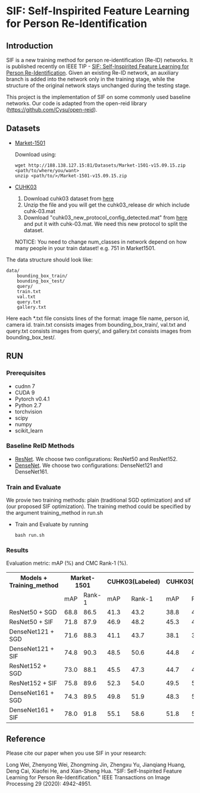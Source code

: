 # SIF: Self-Inspirited Feature Learning for Person Re-Identification
## Introduction

SIF is a new training method for person re-identification (Re-ID) networks. It is published recently on IEEE TIP - [SIF: Self-Inspirited Feature Learning for Person Re-Identification](https://ieeexplore.ieee.org/document/9024230).
Given an existing Re-ID network, an auxiliary branch is added into the network only in the training stage, while the structure of the original network stays unchanged during the testing stage. 

This project is the implementation of SIF on some commonly used baseline networks. Our code is adapted from the open-reid library (https://github.com/Cysu/open-reid).

## Datasets
* [Market-1501](http://www.liangzheng.com.cn/Project/project_reid.html)
  
    Download using: 
        
      wget http://188.138.127.15:81/Datasets/Market-1501-v15.09.15.zip <path/to/where/you/want>
      unzip <path/to/>/Market-1501-v15.09.15.zip
  
* [CUHK03](http://www.ee.cuhk.edu.hk/~xgwang/CUHK_identification.html)

  1. Download cuhk03 dataset from [here](http://www.ee.cuhk.edu.hk/~xgwang/CUHK_identification.html)
  2. Unzip the file and you will get the cuhk03_release dir which include cuhk-03.mat
  3. Download "cuhk03_new_protocol_config_detected.mat" from [here](https://github.com/zhunzhong07/person-re-ranking/tree/master/evaluation/data/CUHK03) and put it with cuhk-03.mat. We need this new protocol to split the dataset.
  
  NOTICE: You need to change num_classes in network depend on how many people in your train dataset! e.g. 751 in Market1501.

The data structure should look like:
    
  ```
  data/
      bounding_box_train/
      bounding_box_test/
      query/
      train.txt   
      val.txt
      query.txt
      gallery.txt
  ```
  Here each *.txt file consists lines of the format: image file name, person id, camera id.
  train.txt consists images from bounding_box_train/, val.txt and query.txt consists images from query/, and gallery.txt consists images from bounding_box_test/.

## RUN
### Prerequisites

+ cudnn 7
+ CUDA 9
+ Pytorch v0.4.1
+ Python 2.7
+ torchvision
+ scipy
+ numpy
+ scikit_learn

### Baseline ReID Methods

+ [ResNet](https://arxiv.org/abs/1512.03385). We choose two configurations: ResNet50 and ResNet152.
+ [DenseNet](https://arxiv.org/abs/1608.06993). We choose two configurations: DenseNet121 and DenseNet161.

### Train and Evaluate
We provie two training methods: plain (traditional SGD optimization) and sif (our proposed SIF optimization). The training method could be specified by the argument training_method in run.sh

* Train and Evaluate by running
  ```
  bash run.sh
  ```

### Results
Evaluation metric: mAP (%) and CMC Rank-1 (%). 

<table>
  <tr>
    <th>Models + Training_method</th> 
    <th colspan="2">Market-1501</th>
    <th colspan="2">CUHK03(Labeled)</th>
    <th colspan="2">CUHK03(Detected)</th>
    <th colspan="2">DukeMTMC-reID</th>
  </tr>
  <tr>
    <td></td>
    <td>mAP</td>
    <td>Rank-1</td>
    <td>mAP</td>
    <td>Rank-1</td>
    <td>mAP</td>
    <td>Rank-1</td>
    <td>mAP</td>
    <td>Rank-1</td>
  </tr>
  <tr>
    <td>ResNet50 + SGD</td>
    <td>68.8</td>
    <td>86.5</td>
    <td>41.3</td>
    <td>43.2</td>
    <td>38.8</td>
    <td>40.3</td>
    <td>60.0</td>
    <td>78.8</td>
  </tr>
  <tr>
    <td>ResNet50 + SIF</td>
    <td>71.8</td>
    <td>87.9</td>
    <td>46.9</td>
    <td>48.2</td>
    <td>45.3</td>
    <td>47.1</td>
    <td>61.6</td>
    <td>79.3</td>
  </tr>
  <tr>
    <td>DenseNet121 + SGD</td>
    <td>71.6</td>
    <td>88.3</td>
    <td>41.1</td>
    <td>43.7</td>
    <td>38.1</td>
    <td>39.7</td>
    <td>62.0</td>
    <td>80.3</td>
  </tr>
  <tr>
    <td>DenseNet121 + SIF</td>
    <td>74.8</td>
    <td>90.3</td>
    <td>48.5</td>
    <td>50.6</td>
    <td>44.8</td>
    <td>46.6</td>
    <td>65.3</td>
    <td>89.5</td>
  </tr>
  <tr>
    <td>ResNet152 + SGD</td>
    <td>73.0</td>
    <td>88.1</td>
    <td>45.5</td>
    <td>47.3</td>
    <td>44.7</td>
    <td>48.2</td>
    <td>63.4</td>
    <td>80.9</td>
  </tr>
  <tr>
    <td>ResNet152 + SIF</td>
    <td>75.8</td>
    <td>89.6</td>
    <td>52.3</td>
    <td>54.0</td>
    <td>49.5</td>
    <td>52.9</td>
    <td>66.0</td>
    <td>82.6</td>
  </tr>
  <tr>
    <td>DenseNet161 + SGD</td>
    <td>74.3</td>
    <td>89.5</td>
    <td>49.8</td>
    <td>51.9</td>
    <td>48.3</td>
    <td>51.6</td>
    <td>64.2</td>
    <td>82.0</td>
  </tr>
  <tr>
    <td>DenseNet161 + SIF</td>
    <td>78.0</td>
    <td>91.8</td>
    <td>55.1</td>
    <td>58.6</td>
    <td>51.8</td>
    <td>54.4</td>
    <td>68.0</td>
    <td>84.6</td>
  </tr>
</table>


## Reference

Please cite our paper when you use SIF in your research:

Long Wei, Zhenyong Wei, Zhongming Jin, Zhengxu Yu, Jianqiang Huang, Deng Cai, Xiaofei He, and Xian-Sheng Hua. "SIF: Self-Inspirited Feature Learning for Person Re-Identification." IEEE Transactions on Image Processing 29 (2020): 4942-4951.
